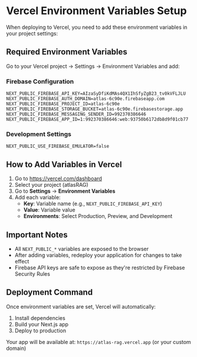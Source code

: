 # Vercel Environment Variables Setup

When deploying to Vercel, you need to add these environment variables in your project settings:

## Required Environment Variables

Go to your Vercel project → Settings → Environment Variables and add:

### Firebase Configuration

```
NEXT_PUBLIC_FIREBASE_API_KEY=AIzaSyDfiKdMAs4QX1IhSfyZgB23_tv0kVFLJLU
NEXT_PUBLIC_FIREBASE_AUTH_DOMAIN=atlas-6c90e.firebaseapp.com
NEXT_PUBLIC_FIREBASE_PROJECT_ID=atlas-6c90e
NEXT_PUBLIC_FIREBASE_STORAGE_BUCKET=atlas-6c90e.firebasestorage.app
NEXT_PUBLIC_FIREBASE_MESSAGING_SENDER_ID=992370386646
NEXT_PUBLIC_FIREBASE_APP_ID=1:992370386646:web:93750b6172db8d9f01cb77
```

### Development Settings

```
NEXT_PUBLIC_USE_FIREBASE_EMULATOR=false
```

## How to Add Variables in Vercel

1. Go to https://vercel.com/dashboard
2. Select your project (atlasRAG)
3. Go to **Settings** → **Environment Variables**
4. Add each variable:
   - **Key**: Variable name (e.g., `NEXT_PUBLIC_FIREBASE_API_KEY`)
   - **Value**: Variable value
   - **Environments**: Select Production, Preview, and Development

## Important Notes

- All `NEXT_PUBLIC_*` variables are exposed to the browser
- After adding variables, redeploy your application for changes to take effect
- Firebase API keys are safe to expose as they're restricted by Firebase Security Rules

## Deployment Command

Once environment variables are set, Vercel will automatically:
1. Install dependencies
2. Build your Next.js app
3. Deploy to production

Your app will be available at: `https://atlas-rag.vercel.app` (or your custom domain)
